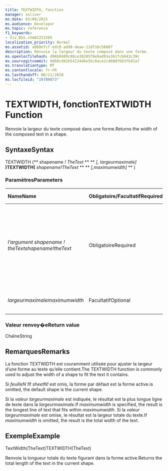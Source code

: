 ```yaml
---
title: TEXTWIDTH, fonction
manager: soliver
ms.date: 03/09/2015
ms.audience: Developer
ms.topic: reference
f1_keywords:
- Vis_DSS.chm82251505
localization_priority: Normal
ms.assetid: a9b8efcf-edc0-ad99-deae-21df16c58807
description: Renvoie la largeur du texte composé dans une forme.
ms.openlocfilehash: d96b9489c08ce38205f8e9ad91e361fcb643c39c
ms.sourcegitcommit: 9d60cd82b5413446e5bc8ace2cd689f683fb41a7
ms.translationtype: MT
ms.contentlocale: fr-FR
ms.lasthandoff: 06/11/2018
ms.locfileid: "19789873"
---
```

# <a name="textwidth-function"></a><span data-ttu-id="0d479-103">TEXTWIDTH, fonction</span><span class="sxs-lookup"><span data-stu-id="0d479-103">TEXTWIDTH Function</span></span>

<span data-ttu-id="0d479-104">Renvoie la largeur du texte composé dans une forme.</span><span class="sxs-lookup"><span data-stu-id="0d479-104">Returns the width of the composed text in a shape.</span></span> 
  
## <a name="syntax"></a><span data-ttu-id="0d479-105">Syntaxe</span><span class="sxs-lookup"><span data-stu-id="0d479-105">Syntax</span></span>

<span data-ttu-id="0d479-106">TEXTWIDTH (** shapename *! TheText* ** ** *[, largeurmaximale]* **)</span><span class="sxs-lookup"><span data-stu-id="0d479-106">TEXTWIDTH(** *shapename!TheText* ** ** *[,maximumwidth]* ** )</span></span> 
  
### <a name="parameters"></a><span data-ttu-id="0d479-107">Paramètres</span><span class="sxs-lookup"><span data-stu-id="0d479-107">Parameters</span></span>

|<span data-ttu-id="0d479-108">**Name**</span><span class="sxs-lookup"><span data-stu-id="0d479-108">**Name**</span></span>|<span data-ttu-id="0d479-109">**Obligatoire/Facultatif**</span><span class="sxs-lookup"><span data-stu-id="0d479-109">**Required/Optional**</span></span>|<span data-ttu-id="0d479-110">**Type de données**</span><span class="sxs-lookup"><span data-stu-id="0d479-110">**Data Type**</span></span>|<span data-ttu-id="0d479-111">**Description**</span><span class="sxs-lookup"><span data-stu-id="0d479-111">**Description**</span></span>|
|:-----|:-----|:-----|:-----|
| <span data-ttu-id="0d479-112">_l’argument shapename ! theText_</span><span class="sxs-lookup"><span data-stu-id="0d479-112">_shapename!theText_</span></span> <br/> |<span data-ttu-id="0d479-113">Obligatoire</span><span class="sxs-lookup"><span data-stu-id="0d479-113">Required</span></span>  <br/> |<span data-ttu-id="0d479-114">**Chaîne**</span><span class="sxs-lookup"><span data-stu-id="0d479-114">**String**</span></span> <br/> |<span data-ttu-id="0d479-115">Une référence à la cellule nommée TheText dans la forme cible.</span><span class="sxs-lookup"><span data-stu-id="0d479-115">A reference to the cell named TheText in the target shape.</span></span>  <span data-ttu-id="0d479-116">_argument shapename !_</span><span class="sxs-lookup"><span data-stu-id="0d479-116">_shapename!_</span></span> <span data-ttu-id="0d479-117">est le nom de la forme à partir de laquelle vous souhaitez récupérer le texte.</span><span class="sxs-lookup"><span data-stu-id="0d479-117">is the name of the shape from which you want to retrieve the text.</span></span>  <br/> |
| <span data-ttu-id="0d479-118">_largeurmaximale_</span><span class="sxs-lookup"><span data-stu-id="0d479-118">_maximumwidth_</span></span> <br/> |<span data-ttu-id="0d479-119">Facultatif</span><span class="sxs-lookup"><span data-stu-id="0d479-119">Optional</span></span>  <br/> |<span data-ttu-id="0d479-120">**Numérique**</span><span class="sxs-lookup"><span data-stu-id="0d479-120">**Numeric**</span></span> <br/> |<span data-ttu-id="0d479-121">Largeur maximale du bloc de texte.</span><span class="sxs-lookup"><span data-stu-id="0d479-121">The maximum width of the text block.</span></span>  <br/> |
   
### <a name="return-value"></a><span data-ttu-id="0d479-122">Valeur renvoy�e</span><span class="sxs-lookup"><span data-stu-id="0d479-122">Return value</span></span>

<span data-ttu-id="0d479-123">Chaîne</span><span class="sxs-lookup"><span data-stu-id="0d479-123">String</span></span>
  
## <a name="remarks"></a><span data-ttu-id="0d479-124">Remarques</span><span class="sxs-lookup"><span data-stu-id="0d479-124">Remarks</span></span>

<span data-ttu-id="0d479-125">La fonction TEXTWIDTH est couramment utilisée pour ajuster la largeur d’une forme au texte qu’elle contient.</span><span class="sxs-lookup"><span data-stu-id="0d479-125">The TEXTWIDTH function is commonly used to adjust the width of a shape to fit the text it contains.</span></span>
  
<span data-ttu-id="0d479-126">Si _feuilleN !_</span><span class="sxs-lookup"><span data-stu-id="0d479-126">If  _sheetN!_</span></span> <span data-ttu-id="0d479-127">est omis, la forme par défaut est la forme active.</span><span class="sxs-lookup"><span data-stu-id="0d479-127">is omitted, the default shape is the current shape.</span></span> 
  
<span data-ttu-id="0d479-128">Si la _valeur largeurmaximale_ est indiquée, le résultat est la plus longue ligne de texte dans la _largeurmaximale_.</span><span class="sxs-lookup"><span data-stu-id="0d479-128">If  _maximumwidth_ is specified, the result is the longest line of text that fits within  _maximumwidth_.</span></span> <span data-ttu-id="0d479-129">Si la _valeur largeurmaximale_ est omise, le résultat est la largeur totale du texte.</span><span class="sxs-lookup"><span data-stu-id="0d479-129">If  _maximumwidth_ is omitted, the result is the total width of the text.</span></span> 
  
## <a name="example"></a><span data-ttu-id="0d479-130">Exemple</span><span class="sxs-lookup"><span data-stu-id="0d479-130">Example</span></span>

<span data-ttu-id="0d479-131">TextWidth(TheText)</span><span class="sxs-lookup"><span data-stu-id="0d479-131">TEXTWIDTH(TheText)</span></span> 
  
<span data-ttu-id="0d479-132">Renvoie la longueur totale du texte figurant dans la forme active.</span><span class="sxs-lookup"><span data-stu-id="0d479-132">Returns the total length of the text in the current shape.</span></span> 
  

